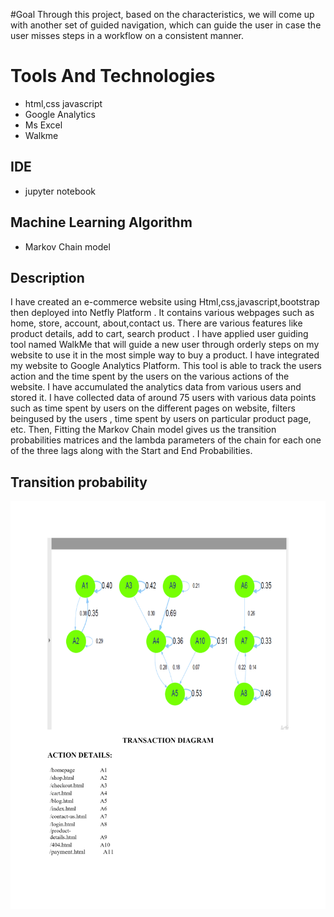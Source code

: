 #Goal
Through this project, based on the characteristics, we will come up with another set of guided navigation, which can guide the user in case the user misses steps in a workflow on a consistent manner.
# Tools And Technologies
* html,css javascript
* Google Analytics
* Ms Excel
* Walkme

## IDE
* jupyter notebook

## Machine Learning Algorithm
* Markov Chain model

## Description
I have created an e-commerce website using Html,css,javascript,bootstrap then deployed into Netfly Platform . 
It contains various webpages such as home, store, account, about,contact us. There are various features like product details, add to cart, search product .
I have applied user guiding tool named WalkMe that will guide a new user through orderly steps on my website to use it in the most simple way to buy a product. I have integrated my website to Google Analytics Platform. This tool is able to track the users action and the time spent by the users on the various actions of the website. I have accumulated the analytics data from various users and stored it. I have collected data of around 75 users with various data points such as time spent by users on the different pages on website, filters beingused by the users , time spent by users on particular product page, etc. Then, Fitting the Markov Chain model gives us the transition probabilities matrices and the lambda parameters of the chain for each one of the three lags along with the Start and End Probabilities.

## Transition probability

![alt text](https://github.com/saikumarkaleru/Analyse-User-Behaviour-Optimise-the-User-Workflow-Using-a-Machine-Learning-Algorithm/blob/master/download.png)
